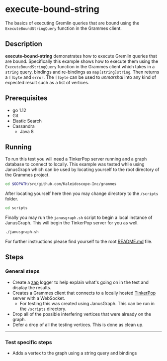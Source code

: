 # execute-bound-string

The basics of executing Gremlin queries that are bound using the `ExecuteBoundStringQuery` function in the Grammes client.

## Description

**execute-bound-string** demonstrates how to execute Gremlin queries that are bound. Specifically this example shows how to execute them using the `ExecuteBoundStringQuery` function in the Grammes client which takes in a `string` query, bindings and re-bindings as `map[string]string`. Then returns a `[]byte` and `error`. The `[]byte` can be used to _unmarshal_ into any kind of expected result such as a list of vertices.

## Prerequisites

- go 1.12
- Git
- Elastic Search
- Cassandra
  - Java 8

## Running

To run this test you will need a TinkerPop server running and a graph database to connect to locally. This example was tested while using JanusGraph which can be used by locating yourself to the root directory of the Grammes project.

```sh
cd $GOPATH/src/github.com/Kaleidoscope-Inc/grammes
```

After locating yourself here then you may change directory to the `/scripts` folder.

```sh
cd scripts
```

Finally you may run the `janusgraph.sh` script to begin a local instance of JanusGraph. This will begin the TinkerPop server for you as well.

```sh
./janusgraph.sh
```

For further instructions please find yourself to the root [README.md](../../README.md) file.

## Steps

### General steps

- Create a [zap](https://github.com/uber-go/zap) logger to help explain what's going on in the test and display the results.
- Creates a Grammes client that connects to a locally hosted [TinkerPop](http://tinkerpop.apache.org/) server with a WebSocket.
  - For testing this was created using JanusGraph. This can be run in the `/scripts` directory.
- Drop all of the possible interfering vertices that were already on the graph.
- Defer a drop of all the testing vertices. This is done as clean up.

---

### Test specific steps

- Adds a vertex to the graph using a string query and bindings
